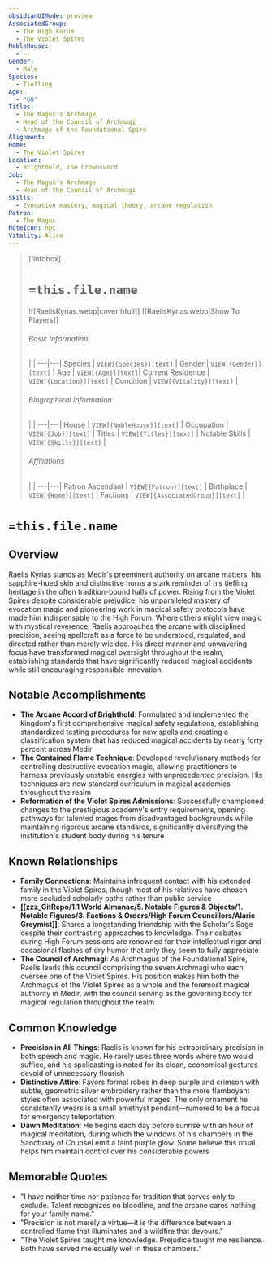 ```yaml
---
obsidianUIMode: preview
AssociatedGroup:
  - The High Forum
  - The Violet Spires
NobleHouse:
  - --
Gender:
  - Male
Species:
  - Tiefling
Age:
  - "68"
Titles:
  - The Magus's Archmage
  - Head of the Council of Archmagi
  - Archmage of the Foundational Spire
Alignment: 
Home:
  - The Violet Spires
Location:
  - Brighthold, The Crownsward
Job:
  - The Magus's Archmage
  - Head of the Council of Archmagi
Skills:
  - Evocation mastery, magical theory, arcane regulation
Patron:
  - The Magus
NoteIcon: npc
Vitality: Alive
---
```

> [!infobox]
> # **`=this.file.name`**
> ![[RaelisKyrias.webp|cover hfull]]
> [[RaelisKyrias.webp|Show To Players]]
> ###### Basic Information
>  |   |
> ---|---|
> Species | `VIEW[{Species}][text]` |
> Gender | `VIEW[{Gender}][text]` |
> Age | `VIEW[{Age}][text]`|
> Current Residence | `VIEW[{Location}][text]`  |
> Condition | `VIEW[{Vitality}][text]` |
> ###### Biographical Information
>  |   |
> ---|---|
> House | `VIEW[{NobleHouse}][text]`  |
> Occupation | `VIEW[{Job}][text]`  |
> Titles | `VIEW[{Titles}][text]`  |
> Notable Skills | `VIEW[{Skills}][text]`  |
> ###### Affiliations
>   |   |
> ---|---|
> Patron Ascendant | `VIEW[{Patron}][text]`  |
> Birthplace | `VIEW[{Home}][text]`  |
> Factions | `VIEW[{AssociatedGroup}][text]` |

# **`=this.file.name`**
## **Overview**

Raelis Kyrias stands as Medir's preeminent authority on arcane matters, his sapphire-hued skin and distinctive horns a stark reminder of his tiefling heritage in the often tradition-bound halls of power. Rising from the Violet Spires despite considerable prejudice, his unparalleled mastery of evocation magic and pioneering work in magical safety protocols have made him indispensable to the High Forum. Where others might view magic with mystical reverence, Raelis approaches the arcane with disciplined precision, seeing spellcraft as a force to be understood, regulated, and directed rather than merely wielded. His direct manner and unwavering focus have transformed magical oversight throughout the realm, establishing standards that have significantly reduced magical accidents while still encouraging responsible innovation.

## **Notable Accomplishments**

- **The Arcane Accord of Brighthold**: Formulated and implemented the kingdom's first comprehensive magical safety regulations, establishing standardized testing procedures for new spells and creating a classification system that has reduced magical accidents by nearly forty percent across Medir
- **The Contained Flame Technique**: Developed revolutionary methods for controlling destructive evocation magic, allowing practitioners to harness previously unstable energies with unprecedented precision. His techniques are now standard curriculum in magical academies throughout the realm
- **Reformation of the Violet Spires Admissions**: Successfully championed changes to the prestigious academy's entry requirements, opening pathways for talented mages from disadvantaged backgrounds while maintaining rigorous arcane standards, significantly diversifying the institution's student body during his tenure

## **Known Relationships**

- **Family Connections**: Maintains infrequent contact with his extended family in the Violet Spires, though most of his relatives have chosen more secluded scholarly paths rather than public service
- **[[zzz_GitRepo/1.1 World Almanac/5.  Notable Figures & Objects/1. Notable Figures/3. Factions & Orders/High Forum Councillors/Alaric Greymist]]**: Shares a longstanding friendship with the Scholar's Sage despite their contrasting approaches to knowledge. Their debates during High Forum sessions are renowned for their intellectual rigor and occasional flashes of dry humor that only they seem to fully appreciate
- **The Council of Archmagi**: As Archmagus of the Foundational Spire, Raelis leads this council comprising the seven Archmagi who each oversee one of the Violet Spires. His position makes him both the Archmagus of the Violet Spires as a whole and the foremost magical authority in Medir, with the council serving as the governing body for magical regulation throughout the realm

## **Common Knowledge**

- **Precision in All Things**: Raelis is known for his extraordinary precision in both speech and magic. He rarely uses three words where two would suffice, and his spellcasting is noted for its clean, economical gestures devoid of unnecessary flourish
- **Distinctive Attire**: Favors formal robes in deep purple and crimson with subtle, geometric silver embroidery rather than the more flamboyant styles often associated with powerful mages. The only ornament he consistently wears is a small amethyst pendant—rumored to be a focus for emergency teleportation
- **Dawn Meditation**: He begins each day before sunrise with an hour of magical meditation, during which the windows of his chambers in the Sanctuary of Counsel emit a faint purple glow. Some believe this ritual helps him maintain control over his considerable powers

## **Memorable Quotes**

- "I have neither time nor patience for tradition that serves only to exclude. Talent recognizes no bloodline, and the arcane cares nothing for your family name."
- "Precision is not merely a virtue—it is the difference between a controlled flame that illuminates and a wildfire that devours."
- "The Violet Spires taught me knowledge. Prejudice taught me resilience. Both have served me equally well in these chambers."